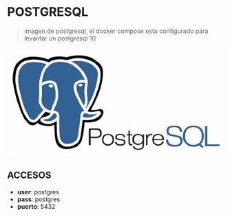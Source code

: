 
# POSTGRESQL

> imagen de postgresql, el docker compose esta configurado para levantar un postgresql 10

![alt text](img/postgresql.jpeg)

## ACCESOS

* **user**: postgres
* **pass**: postgres
* **puerto**: 5432
